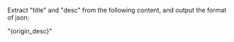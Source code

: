 Extract "title" and "desc" from the following content, and output the format of json:

"{origin_desc}"

